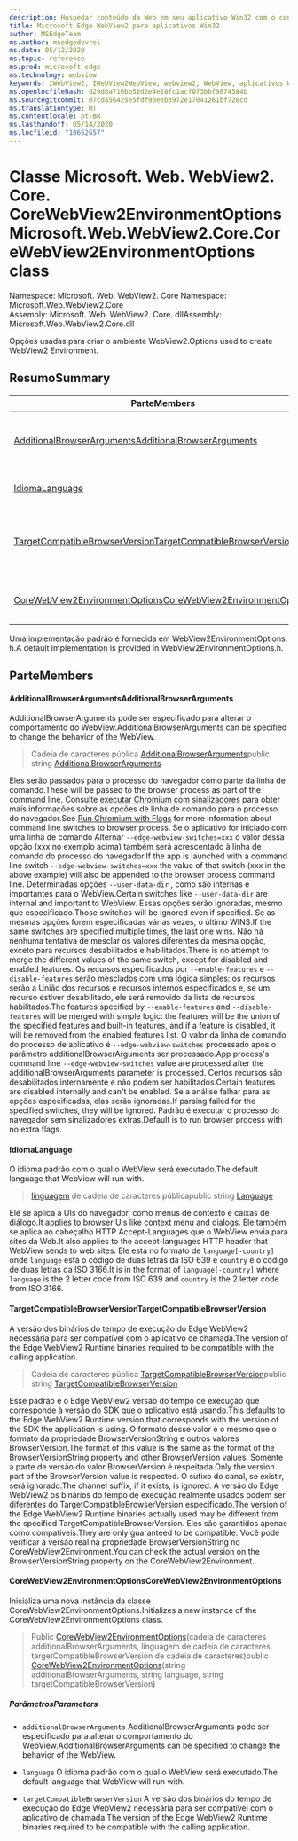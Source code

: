 ```yaml
---
description: Hospedar conteúdo da Web em seu aplicativo Win32 com o controle WebView2 do Microsoft Edge
title: Microsoft Edge WebView2 para aplicativos Win32
author: MSEdgeTeam
ms.author: msedgedevrel
ms.date: 05/12/2020
ms.topic: reference
ms.prod: microsoft-edge
ms.technology: webview
keywords: IWebView2, IWebView2WebView, webview2, WebView, aplicativos Win32, Win32, Edge, ICoreWebView2, ICoreWebView2Controller, controle do navegador, HTML Edge
ms.openlocfilehash: d29d5a716bb52d2e4e28fc1acf0f3bbf9874584b
ms.sourcegitcommit: 07cda56425e5fdf90eeb3972e17041261bf720cd
ms.translationtype: MT
ms.contentlocale: pt-BR
ms.lasthandoff: 05/14/2020
ms.locfileid: "10652657"
---
```

# <span data-ttu-id="aa02f-104">Classe Microsoft. Web. WebView2. Core. CoreWebView2EnvironmentOptions</span><span class="sxs-lookup"><span data-stu-id="aa02f-104">Microsoft.Web.WebView2.Core.CoreWebView2EnvironmentOptions class</span></span> 

<span data-ttu-id="aa02f-105">Namespace: Microsoft. Web. WebView2. Core </span><span class="sxs-lookup"><span data-stu-id="aa02f-105">Namespace: Microsoft.Web.WebView2.Core</span></span>\
<span data-ttu-id="aa02f-106">Assembly: Microsoft. Web. WebView2. Core. dll</span><span class="sxs-lookup"><span data-stu-id="aa02f-106">Assembly: Microsoft.Web.WebView2.Core.dll</span></span>

<span data-ttu-id="aa02f-107">Opções usadas para criar o ambiente WebView2.</span><span class="sxs-lookup"><span data-stu-id="aa02f-107">Options used to create WebView2 Environment.</span></span>

## <span data-ttu-id="aa02f-108">Resumo</span><span class="sxs-lookup"><span data-stu-id="aa02f-108">Summary</span></span>

 <span data-ttu-id="aa02f-109">Parte</span><span class="sxs-lookup"><span data-stu-id="aa02f-109">Members</span></span>                        | <span data-ttu-id="aa02f-110">Descrições</span><span class="sxs-lookup"><span data-stu-id="aa02f-110">Descriptions</span></span>
--------------------------------|---------------------------------------------
[<span data-ttu-id="aa02f-111">AdditionalBrowserArguments</span><span class="sxs-lookup"><span data-stu-id="aa02f-111">AdditionalBrowserArguments</span></span>](#additionalbrowserarguments) | <span data-ttu-id="aa02f-112">AdditionalBrowserArguments pode ser especificado para alterar o comportamento do WebView.</span><span class="sxs-lookup"><span data-stu-id="aa02f-112">AdditionalBrowserArguments can be specified to change the behavior of the WebView.</span></span>
[<span data-ttu-id="aa02f-113">Idioma</span><span class="sxs-lookup"><span data-stu-id="aa02f-113">Language</span></span>](#language) | <span data-ttu-id="aa02f-114">O idioma padrão com o qual o WebView será executado.</span><span class="sxs-lookup"><span data-stu-id="aa02f-114">The default language that WebView will run with.</span></span>
[<span data-ttu-id="aa02f-115">TargetCompatibleBrowserVersion</span><span class="sxs-lookup"><span data-stu-id="aa02f-115">TargetCompatibleBrowserVersion</span></span>](#targetcompatiblebrowserversion) | <span data-ttu-id="aa02f-116">A versão dos binários do tempo de execução do Edge WebView2 necessária para ser compatível com o aplicativo de chamada.</span><span class="sxs-lookup"><span data-stu-id="aa02f-116">The version of the Edge WebView2 Runtime binaries required to be compatible with the calling application.</span></span>
[<span data-ttu-id="aa02f-117">CoreWebView2EnvironmentOptions</span><span class="sxs-lookup"><span data-stu-id="aa02f-117">CoreWebView2EnvironmentOptions</span></span>](#corewebview2environmentoptions) | <span data-ttu-id="aa02f-118">Inicializa uma nova instância da classe CoreWebView2EnvironmentOptions.</span><span class="sxs-lookup"><span data-stu-id="aa02f-118">Initializes a new instance of the CoreWebView2EnvironmentOptions class.</span></span>

<span data-ttu-id="aa02f-119">Uma implementação padrão é fornecida em WebView2EnvironmentOptions. h.</span><span class="sxs-lookup"><span data-stu-id="aa02f-119">A default implementation is provided in WebView2EnvironmentOptions.h.</span></span>

## <span data-ttu-id="aa02f-120">Parte</span><span class="sxs-lookup"><span data-stu-id="aa02f-120">Members</span></span>

#### <span data-ttu-id="aa02f-121">AdditionalBrowserArguments</span><span class="sxs-lookup"><span data-stu-id="aa02f-121">AdditionalBrowserArguments</span></span> 

<span data-ttu-id="aa02f-122">AdditionalBrowserArguments pode ser especificado para alterar o comportamento do WebView.</span><span class="sxs-lookup"><span data-stu-id="aa02f-122">AdditionalBrowserArguments can be specified to change the behavior of the WebView.</span></span>

> <span data-ttu-id="aa02f-123">Cadeia de caracteres pública [AdditionalBrowserArguments](#additionalbrowserarguments)</span><span class="sxs-lookup"><span data-stu-id="aa02f-123">public string [AdditionalBrowserArguments](#additionalbrowserarguments)</span></span>

<span data-ttu-id="aa02f-124">Eles serão passados para o processo do navegador como parte da linha de comando.</span><span class="sxs-lookup"><span data-stu-id="aa02f-124">These will be passed to the browser process as part of the command line.</span></span> <span data-ttu-id="aa02f-125">Consulte [executar Chromium com sinalizadores](https://aka.ms/RunChromiumWithFlags) para obter mais informações sobre as opções de linha de comando para o processo do navegador.</span><span class="sxs-lookup"><span data-stu-id="aa02f-125">See [Run Chromium with Flags](https://aka.ms/RunChromiumWithFlags) for more information about command line switches to browser process.</span></span> <span data-ttu-id="aa02f-126">Se o aplicativo for iniciado com uma linha de comando Alternar `--edge-webview-switches=xxx` o valor dessa opção (xxx no exemplo acima) também será acrescentado à linha de comando do processo do navegador.</span><span class="sxs-lookup"><span data-stu-id="aa02f-126">If the app is launched with a command line switch `--edge-webview-switches=xxx` the value of that switch (xxx in the above example) will also be appended to the browser process command line.</span></span> <span data-ttu-id="aa02f-127">Determinadas opções `--user-data-dir` , como são internas e importantes para o WebView.</span><span class="sxs-lookup"><span data-stu-id="aa02f-127">Certain switches like `--user-data-dir` are internal and important to WebView.</span></span> <span data-ttu-id="aa02f-128">Essas opções serão ignoradas, mesmo que especificado.</span><span class="sxs-lookup"><span data-stu-id="aa02f-128">Those switches will be ignored even if specified.</span></span> <span data-ttu-id="aa02f-129">Se as mesmas opções forem especificadas várias vezes, o último WINS.</span><span class="sxs-lookup"><span data-stu-id="aa02f-129">If the same switches are specified multiple times, the last one wins.</span></span> <span data-ttu-id="aa02f-130">Não há nenhuma tentativa de mesclar os valores diferentes da mesma opção, exceto para recursos desabilitados e habilitados.</span><span class="sxs-lookup"><span data-stu-id="aa02f-130">There is no attempt to merge the different values of the same switch, except for disabled and enabled features.</span></span> <span data-ttu-id="aa02f-131">Os recursos especificados por `--enable-features` e `--disable-features` serão mesclados com uma lógica simples: os recursos serão a União dos recursos e recursos internos especificados e, se um recurso estiver desabilitado, ele será removido da lista de recursos habilitados.</span><span class="sxs-lookup"><span data-stu-id="aa02f-131">The features specified by `--enable-features` and `--disable-features` will be merged with simple logic: the features will be the union of the specified features and built-in features, and if a feature is disabled, it will be removed from the enabled features list.</span></span> <span data-ttu-id="aa02f-132">O valor da linha de comando do processo de aplicativo é `--edge-webview-switches` processado após o parâmetro additionalBrowserArguments ser processado.</span><span class="sxs-lookup"><span data-stu-id="aa02f-132">App process's command line `--edge-webview-switches` value are processed after the additionalBrowserArguments parameter is processed.</span></span> <span data-ttu-id="aa02f-133">Certos recursos são desabilitados internamente e não podem ser habilitados.</span><span class="sxs-lookup"><span data-stu-id="aa02f-133">Certain features are disabled internally and can't be enabled.</span></span> <span data-ttu-id="aa02f-134">Se a análise falhar para as opções especificadas, elas serão ignoradas.</span><span class="sxs-lookup"><span data-stu-id="aa02f-134">If parsing failed for the specified switches, they will be ignored.</span></span> <span data-ttu-id="aa02f-135">Padrão é executar o processo do navegador sem sinalizadores extras.</span><span class="sxs-lookup"><span data-stu-id="aa02f-135">Default is to run browser process with no extra flags.</span></span>

#### <span data-ttu-id="aa02f-136">Idioma</span><span class="sxs-lookup"><span data-stu-id="aa02f-136">Language</span></span> 

<span data-ttu-id="aa02f-137">O idioma padrão com o qual o WebView será executado.</span><span class="sxs-lookup"><span data-stu-id="aa02f-137">The default language that WebView will run with.</span></span>

> <span data-ttu-id="aa02f-138">[linguagem](#language) de cadeia de caracteres pública</span><span class="sxs-lookup"><span data-stu-id="aa02f-138">public string [Language](#language)</span></span>

<span data-ttu-id="aa02f-139">Ele se aplica a UIs do navegador, como menus de contexto e caixas de diálogo.</span><span class="sxs-lookup"><span data-stu-id="aa02f-139">It applies to browser UIs like context menu and dialogs.</span></span> <span data-ttu-id="aa02f-140">Ele também se aplica ao cabeçalho HTTP Accept-Languages que o WebView envia para sites da Web.</span><span class="sxs-lookup"><span data-stu-id="aa02f-140">It also applies to the accept-languages HTTP header that WebView sends to web sites.</span></span> <span data-ttu-id="aa02f-141">Ele está no formato de `language[-country]` onde `language` está o código de duas letras da ISO 639 e `country` é o código de duas letras da ISO 3166.</span><span class="sxs-lookup"><span data-stu-id="aa02f-141">It is in the format of `language[-country]` where `language` is the 2 letter code from ISO 639 and `country` is the 2 letter code from ISO 3166.</span></span>

#### <span data-ttu-id="aa02f-142">TargetCompatibleBrowserVersion</span><span class="sxs-lookup"><span data-stu-id="aa02f-142">TargetCompatibleBrowserVersion</span></span> 

<span data-ttu-id="aa02f-143">A versão dos binários do tempo de execução do Edge WebView2 necessária para ser compatível com o aplicativo de chamada.</span><span class="sxs-lookup"><span data-stu-id="aa02f-143">The version of the Edge WebView2 Runtime binaries required to be compatible with the calling application.</span></span>

> <span data-ttu-id="aa02f-144">Cadeia de caracteres pública [TargetCompatibleBrowserVersion](#targetcompatiblebrowserversion)</span><span class="sxs-lookup"><span data-stu-id="aa02f-144">public string [TargetCompatibleBrowserVersion](#targetcompatiblebrowserversion)</span></span>

<span data-ttu-id="aa02f-145">Esse padrão é o Edge WebView2 versão do tempo de execução que corresponde à versão do SDK que o aplicativo está usando.</span><span class="sxs-lookup"><span data-stu-id="aa02f-145">This defaults to the Edge WebView2 Runtime version that corresponds with the version of the SDK the application is using.</span></span> <span data-ttu-id="aa02f-146">O formato desse valor é o mesmo que o formato da propriedade BrowserVersionString e outros valores BrowserVersion.</span><span class="sxs-lookup"><span data-stu-id="aa02f-146">The format of this value is the same as the format of the BrowserVersionString property and other BrowserVersion values.</span></span> <span data-ttu-id="aa02f-147">Somente a parte de versão do valor BrowserVersion é respeitada.</span><span class="sxs-lookup"><span data-stu-id="aa02f-147">Only the version part of the BrowserVersion value is respected.</span></span> <span data-ttu-id="aa02f-148">O sufixo do canal, se existir, será ignorado.</span><span class="sxs-lookup"><span data-stu-id="aa02f-148">The channel suffix, if it exists, is ignored.</span></span> <span data-ttu-id="aa02f-149">A versão do Edge WebView2 os binários do tempo de execução realmente usados podem ser diferentes do TargetCompatibleBrowserVersion especificado.</span><span class="sxs-lookup"><span data-stu-id="aa02f-149">The version of the Edge WebView2 Runtime binaries actually used may be different from the specified TargetCompatibleBrowserVersion.</span></span> <span data-ttu-id="aa02f-150">Eles são garantidos apenas como compatíveis.</span><span class="sxs-lookup"><span data-stu-id="aa02f-150">They are only guaranteed to be compatible.</span></span> <span data-ttu-id="aa02f-151">Você pode verificar a versão real na propriedade BrowserVersionString no CoreWebView2Environment.</span><span class="sxs-lookup"><span data-stu-id="aa02f-151">You can check the actual version on the BrowserVersionString property on the CoreWebView2Environment.</span></span>

#### <span data-ttu-id="aa02f-152">CoreWebView2EnvironmentOptions</span><span class="sxs-lookup"><span data-stu-id="aa02f-152">CoreWebView2EnvironmentOptions</span></span> 

<span data-ttu-id="aa02f-153">Inicializa uma nova instância da classe CoreWebView2EnvironmentOptions.</span><span class="sxs-lookup"><span data-stu-id="aa02f-153">Initializes a new instance of the CoreWebView2EnvironmentOptions class.</span></span>

> <span data-ttu-id="aa02f-154">Public [CoreWebView2EnvironmentOptions](#corewebview2environmentoptions)(cadeia de caracteres additionalBrowserArguments, linguagem de cadeia de caracteres, targetCompatibleBrowserVersion de cadeia de caracteres)</span><span class="sxs-lookup"><span data-stu-id="aa02f-154">public  [CoreWebView2EnvironmentOptions](#corewebview2environmentoptions)(string additionalBrowserArguments, string language, string targetCompatibleBrowserVersion)</span></span>

##### <span data-ttu-id="aa02f-155">Parâmetros</span><span class="sxs-lookup"><span data-stu-id="aa02f-155">Parameters</span></span>
* `additionalBrowserArguments` <span data-ttu-id="aa02f-156">AdditionalBrowserArguments pode ser especificado para alterar o comportamento do WebView.</span><span class="sxs-lookup"><span data-stu-id="aa02f-156">AdditionalBrowserArguments can be specified to change the behavior of the WebView.</span></span> 

* `language` <span data-ttu-id="aa02f-157">O idioma padrão com o qual o WebView será executado.</span><span class="sxs-lookup"><span data-stu-id="aa02f-157">The default language that WebView will run with.</span></span> 

* `targetCompatibleBrowserVersion` <span data-ttu-id="aa02f-158">A versão dos binários do tempo de execução do Edge WebView2 necessária para ser compatível com o aplicativo de chamada.</span><span class="sxs-lookup"><span data-stu-id="aa02f-158">The version of the Edge WebView2 Runtime binaries required to be compatible with the calling application.</span></span>


